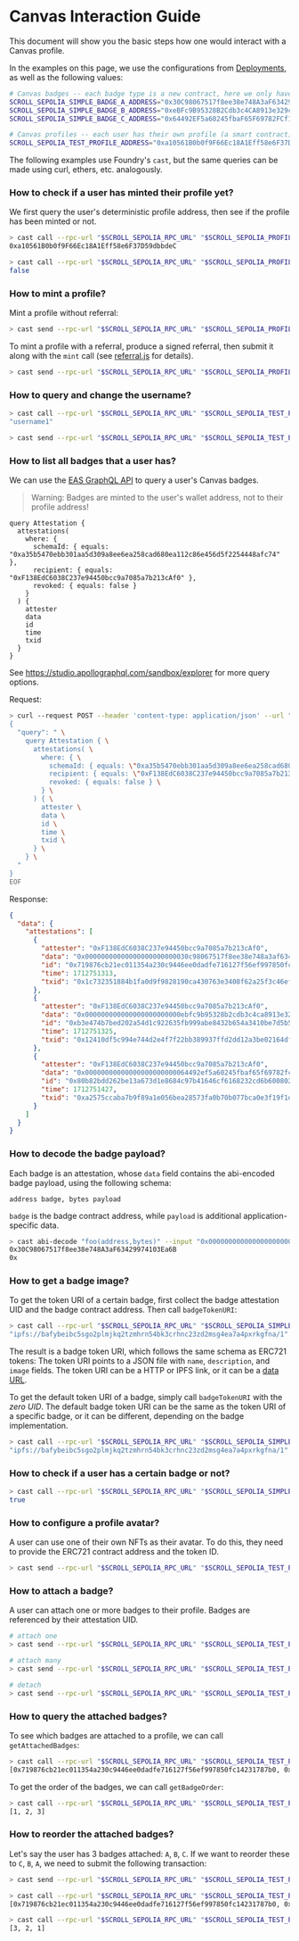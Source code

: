 # Canvas Interaction Guide

This document will show you the basic steps how one would interact with a Canvas profile.

In the examples on this page, we use the configurations from [Deployments](./deployments.md), as well as the following values:

```bash
# Canvas badges -- each badge type is a new contract, here we only have three simple test contracts
SCROLL_SEPOLIA_SIMPLE_BADGE_A_ADDRESS="0x30C98067517f8ee38e748A3aF63429974103Ea6B"
SCROLL_SEPOLIA_SIMPLE_BADGE_B_ADDRESS="0xeBFc9B95328B2Cdb3c4CA8913e329c101d2Abbc2"
SCROLL_SEPOLIA_SIMPLE_BADGE_C_ADDRESS="0x64492EF5a60245fbaF65F69782FCf158F3a8e3Aa"

# Canvas profiles -- each user has their own profile (a smart contract), here we provide a simple test profile
SCROLL_SEPOLIA_TEST_PROFILE_ADDRESS="0xa10561B0b0f9F66Ec18A1Eff58e6F37D59dbbdeC"
```

The following examples use Foundry's `cast`, but the same queries can be made using curl, ethers, etc. analogously.


### How to check if a user has minted their profile yet?

We first query the user's deterministic profile address, then see if the profile has been minted or not.

```bash
> cast call --rpc-url "$SCROLL_SEPOLIA_RPC_URL" "$SCROLL_SEPOLIA_PROFILE_REGISTRY_ADDRESS" "getProfile(address)(address)" "0xF138EdC6038C237e94450bcc9a7085a7b213cAf0"
0xa10561B0b0f9F66Ec18A1Eff58e6F37D59dbbdeC

> cast call --rpc-url "$SCROLL_SEPOLIA_RPC_URL" "$SCROLL_SEPOLIA_PROFILE_REGISTRY_ADDRESS" "isProfileMinted(address)(bool)" "0xa10561B0b0f9F66Ec18A1Eff58e6F37D59dbbdeC"
false
```


### How to mint a profile?

Mint a profile without referral:

```bash
> cast send --rpc-url "$SCROLL_SEPOLIA_RPC_URL" "$SCROLL_SEPOLIA_PROFILE_REGISTRY_ADDRESS" "mint(string,bytes)" "username1" "0x" --value "0.001ether" --private-key "$SCROLL_SEPOLIA_PRIVATE_KEY"
```

To mint a profile with a referral, produce a signed referral, then submit it along with the `mint` call (see [referral.js](../examples/src/referral.js) for details).

```bash
> cast send --rpc-url "$SCROLL_SEPOLIA_RPC_URL" "$SCROLL_SEPOLIA_PROFILE_REGISTRY_ADDRESS" "mint(string,bytes)" "username2" "0x000000000000000000000000f138edc6038c237e94450bcc9a7085a7b213caf00000000000000000000000000000000000000000000000000000000065e194a500000000000000000000000000000000000000000000000000000000000000600000000000000000000000000000000000000000000000000000000000000041dbced15b87df9b122ae418b3189b39a46c542daf4a724b57fb796670ece2dcdc652a1ae20a6a459e85b77fd4135dc4b90c4eac5352b555c0e42c8d8b8999e64e1c00000000000000000000000000000000000000000000000000000000000000" --value "0.0005ether" --private-key "$SCROLL_SEPOLIA_PRIVATE_KEY2"
```


### How to query and change the username?

```bash
> cast call --rpc-url "$SCROLL_SEPOLIA_RPC_URL" "$SCROLL_SEPOLIA_TEST_PROFILE_ADDRESS" "username()(string)"
"username1"

> cast send --rpc-url "$SCROLL_SEPOLIA_RPC_URL" "$SCROLL_SEPOLIA_TEST_PROFILE_ADDRESS" "changeUsername(string)" "username2" --private-key "$SCROLL_SEPOLIA_PRIVATE_KEY"
```


### How to list all badges that a user has?

We can use the [EAS GraphQL API](https://docs.attest.org/docs/developer-tools/api) to query a user's Canvas badges.

> Warning: Badges are minted to the user's wallet address, not to their profile address!

```
query Attestation {
  attestations(
    where: {
      schemaId: { equals: "0xa35b5470ebb301aa5d309a8ee6ea258cad680ea112c86e456d5f2254448afc74" },
      recipient: { equals: "0xF138EdC6038C237e94450bcc9a7085a7b213cAf0" },
      revoked: { equals: false }
    }
  ) {
    attester
    data
    id
    time
    txid
  }
}
```

See https://studio.apollographql.com/sandbox/explorer for more query options.

Request:

```bash
> curl --request POST --header 'content-type: application/json' --url "$SCROLL_SEPOLIA_EAS_GRAPHQL_URL" --data-binary @- << EOF
{
  "query": " \
    query Attestation { \
      attestations( \
        where: { \
          schemaId: { equals: \"0xa35b5470ebb301aa5d309a8ee6ea258cad680ea112c86e456d5f2254448afc74\" }, \
          recipient: { equals: \"0xF138EdC6038C237e94450bcc9a7085a7b213cAf0\" }, \
          revoked: { equals: false } \
        } \
      ) { \
        attester \
        data \
        id \
        time \
        txid \
      } \
    } \
  "
}
EOF
```

Response:

```json
{
  "data": {
    "attestations": [
      {
        "attester": "0xF138EdC6038C237e94450bcc9a7085a7b213cAf0",
        "data": "0x00000000000000000000000030c98067517f8ee38e748a3af63429974103ea6b00000000000000000000000000000000000000000000000000000000000000400000000000000000000000000000000000000000000000000000000000000000",
        "id": "0x719876cb21ec011354a230c9446ee0dadfe716127f56ef997850fc14231787b0",
        "time": 1712751313,
        "txid": "0x1c732351884b1fa0d9f9828190ca430763e3408f62a25f3c46efc52597268ceb"
      },
      {
        "attester": "0xF138EdC6038C237e94450bcc9a7085a7b213cAf0",
        "data": "0x000000000000000000000000ebfc9b95328b2cdb3c4ca8913e329c101d2abbc200000000000000000000000000000000000000000000000000000000000000400000000000000000000000000000000000000000000000000000000000000000",
        "id": "0xb3e474b7bed202a54d1c922635fb999abe8432b654a3410be7d5b578ea788fdd",
        "time": 1712751325,
        "txid": "0x12410df5c994e744d2e4f7f22bb389937ffd2dd12a3be02164dfbd0703f3f5fe"
      },
      {
        "attester": "0xF138EdC6038C237e94450bcc9a7085a7b213cAf0",
        "data": "0x00000000000000000000000064492ef5a60245fbaf65f69782fcf158f3a8e3aa00000000000000000000000000000000000000000000000000000000000000400000000000000000000000000000000000000000000000000000000000000000",
        "id": "0x80b82bdd262be13a673d1e8684c97b41646cf6168232cd6b600802e4e8d06a54",
        "time": 1712751427,
        "txid": "0xa2575ccaba7b9f89a1e056bea28573fa0b70b077bca0e3f19f1dc2f88e89e395"
      }
    ]
  }
}
```


### How to decode the badge payload?

Each badge is an attestation, whose `data` field contains the abi-encoded badge payload, using the following schema:

```
address badge, bytes payload
```

`badge` is the badge contract address, while `payload` is additional application-specific data.

```bash
> cast abi-decode "foo(address,bytes)" --input "0x00000000000000000000000030c98067517f8ee38e748a3af63429974103ea6b00000000000000000000000000000000000000000000000000000000000000400000000000000000000000000000000000000000000000000000000000000000"
0x30C98067517f8ee38e748A3aF63429974103Ea6B
0x
```


### How to get a badge image?

To get the token URI of a certain badge, first collect the badge attestation UID and the badge contract address. Then call `badgeTokenURI`:

```bash
> cast call --rpc-url "$SCROLL_SEPOLIA_RPC_URL" "$SCROLL_SEPOLIA_SIMPLE_BADGE_A_ADDRESS" "badgeTokenURI(bytes32)(string)" "0x719876cb21ec011354a230c9446ee0dadfe716127f56ef997850fc14231787b0"
"ipfs://bafybeibc5sgo2plmjkq2tzmhrn54bk3crhnc23zd2msg4ea7a4pxrkgfna/1"
```

The result is a badge token URI, which follows the same schema as ERC721 tokens: The token URI points to a JSON file with `name`, `description`, and `image` fields. The token URI can be a HTTP or IPFS link, or it can be a [data URL](https://developer.mozilla.org/en-US/docs/Web/HTTP/Basics_of_HTTP/Data_URLs).

To get the default token URI of a badge, simply call `badgeTokenURI` with the *zero UID*. The default badge token URI can be the same as the token URI of a specific badge, or it can be different, depending on the badge implementation.

```bash
> cast call --rpc-url "$SCROLL_SEPOLIA_RPC_URL" "$SCROLL_SEPOLIA_SIMPLE_BADGE_A_ADDRESS" "badgeTokenURI(bytes32)(string)" "0x0000000000000000000000000000000000000000000000000000000000000000"
"ipfs://bafybeibc5sgo2plmjkq2tzmhrn54bk3crhnc23zd2msg4ea7a4pxrkgfna/1"
```


### How to check if a user has a certain badge or not?

```bash
> cast call --rpc-url "$SCROLL_SEPOLIA_RPC_URL" "$SCROLL_SEPOLIA_SIMPLE_BADGE_A_ADDRESS" "hasBadge(address)(bool)" "0xF138EdC6038C237e94450bcc9a7085a7b213cAf0"
true
```


### How to configure a profile avatar?

A user can use one of their own NFTs as their avatar. To do this, they need to provide the ERC721 contract address and the token ID.

```bash
> cast send --rpc-url "$SCROLL_SEPOLIA_RPC_URL" "$SCROLL_SEPOLIA_TEST_PROFILE_ADDRESS" "changeAvatar(address,uint256)" "0x74670A3998d9d6622E32D0847fF5977c37E0eC91" "1" --private-key "$SCROLL_SEPOLIA_PRIVATE_KEY"
```


### How to attach a badge?

A user can attach one or more badges to their profile. Badges are referenced by their attestation UID.

```bash
# attach one
> cast send --rpc-url "$SCROLL_SEPOLIA_RPC_URL" "$SCROLL_SEPOLIA_TEST_PROFILE_ADDRESS" "attach(bytes32[])" "[0x719876cb21ec011354a230c9446ee0dadfe716127f56ef997850fc14231787b0]" --private-key "$SCROLL_SEPOLIA_PRIVATE_KEY"

# attach many
> cast send --rpc-url "$SCROLL_SEPOLIA_RPC_URL" "$SCROLL_SEPOLIA_TEST_PROFILE_ADDRESS" "attach(bytes32[])" "[0xb3e474b7bed202a54d1c922635fb999abe8432b654a3410be7d5b578ea788fdd,0x80b82bdd262be13a673d1e8684c97b41646cf6168232cd6b600802e4e8d06a54]" --private-key "$SCROLL_SEPOLIA_PRIVATE_KEY"

# detach
> cast send --rpc-url "$SCROLL_SEPOLIA_RPC_URL" "$SCROLL_SEPOLIA_TEST_PROFILE_ADDRESS" "detach(bytes32[])" "[0x80b82bdd262be13a673d1e8684c97b41646cf6168232cd6b600802e4e8d06a54]" --private-key "$SCROLL_SEPOLIA_PRIVATE_KEY"
```


### How to query the attached badges?

To see which badges are attached to a profile, we can call `getAttachedBadges`:

```bash
> cast call --rpc-url "$SCROLL_SEPOLIA_RPC_URL" "$SCROLL_SEPOLIA_TEST_PROFILE_ADDRESS" "getAttachedBadges()(bytes32[])"
[0x719876cb21ec011354a230c9446ee0dadfe716127f56ef997850fc14231787b0, 0xb3e474b7bed202a54d1c922635fb999abe8432b654a3410be7d5b578ea788fdd, 0x80b82bdd262be13a673d1e8684c97b41646cf6168232cd6b600802e4e8d06a54]
```

To get the order of the badges, we can call `getBadgeOrder`:

```bash
> cast call --rpc-url "$SCROLL_SEPOLIA_RPC_URL" "$SCROLL_SEPOLIA_TEST_PROFILE_ADDRESS" "getBadgeOrder()(uint256[])"
[1, 2, 3]
```


### How to reorder the attached badges?

Let's say the user has 3 badges attached: `A`, `B`, `C`. If we want to reorder these to `C`, `B`, `A`, we need to submit the following transaction:

```bash
> cast send --rpc-url "$SCROLL_SEPOLIA_RPC_URL" "$SCROLL_SEPOLIA_TEST_PROFILE_ADDRESS" "reorderBadges(uint256[])" "[3, 2, 1]" --private-key "$SCROLL_SEPOLIA_PRIVATE_KEY"

> cast call --rpc-url "$SCROLL_SEPOLIA_RPC_URL" "$SCROLL_SEPOLIA_TEST_PROFILE_ADDRESS" "getAttachedBadges()(bytes32[])"
[0x719876cb21ec011354a230c9446ee0dadfe716127f56ef997850fc14231787b0, 0xb3e474b7bed202a54d1c922635fb999abe8432b654a3410be7d5b578ea788fdd, 0x80b82bdd262be13a673d1e8684c97b41646cf6168232cd6b600802e4e8d06a54]

> cast call --rpc-url "$SCROLL_SEPOLIA_RPC_URL" "$SCROLL_SEPOLIA_TEST_PROFILE_ADDRESS" "getBadgeOrder()(uint256[])"
[3, 2, 1]
```
